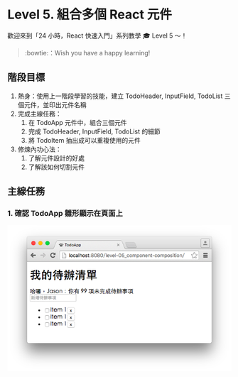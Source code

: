 # Level 5. 組合多個 React 元件

歡迎來到「24 小時，React 快速入門」系列教學 :mortar_board: Level 5 ～！
> :bowtie:：Wish you have a happy learning!


## 階段目標

1. 熱身：使用上一階段學習的技能，建立 TodoHeader, InputField, TodoList 三個元件，並印出元件名稱
2. 完成主線任務：
    1. 在 TodoApp 元件中，組合三個元件
    2. 完成 TodoHeader, InputField, TodoList 的細節
    3. 將 TodoItem 抽出成可以重複使用的元件
3. 修煉內功心法：
    1. 了解元件設計的好處
    2. 了解該如何切割元件


## 主線任務

### 1. 確認 TodoApp 雛形顯示在頁面上

![DEMO](../assets/level-05_demo.png)
